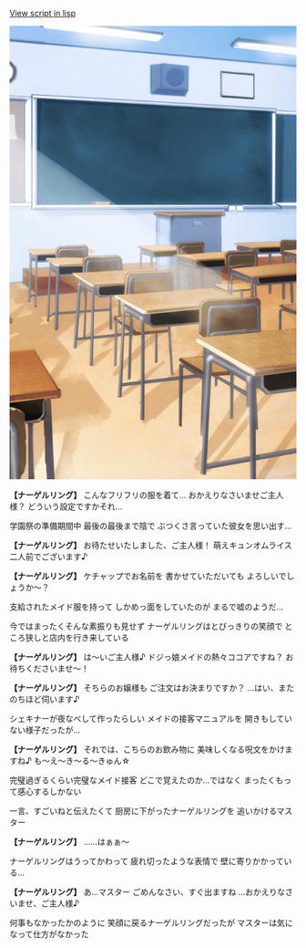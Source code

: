 [View script in lisp](../scripts/10065201.txt)

![classroom01.png](../images/backgrounds/classroom01.png)

**【ナーゲルリング】**
こんなフリフリの服を着て…
おかえりなさいませご主人様？
どういう設定ですかそれ…

学園祭の準備期間中
最後の最後まで陰で
ぶつくさ言っていた彼女を思い出す…

**【ナーゲルリング】**
お待たせいたしました、ご主人様！
萌えキュンオムライス
二人前でございます♪

**【ナーゲルリング】**
ケチャップでお名前を
書かせていただいても
よろしいでしょうか～？

支給されたメイド服を持って
しかめっ面をしていたのが
まるで嘘のようだ…

今ではまったくそんな素振りも見せず
ナーゲルリングはとびっきりの笑顔で
ところ狭しと店内を行き来している

**【ナーゲルリング】**
は～いご主人様♪
ドジっ娘メイドの熱々ココアですね？
お待ちくださいませ～！

**【ナーゲルリング】**
そちらのお嬢様も
ご注文はお決まりですか？
…はい、またのちほど伺います♪

シェキナーが夜なべして作ったらしい
メイドの接客マニュアルを
開きもしていない様子だったが…

**【ナーゲルリング】**
それでは、こちらのお飲み物に
美味しくなる呪文をかけますね♪
も～え～き～る～きゅん☆

完璧過ぎるくらい完璧なメイド接客
どこで覚えたのか…ではなく
まったくもって感心するしかない

一言、すごいねと伝えたくて
厨房に下がったナーゲルリングを
追いかけるマスター

**【ナーゲルリング】**
……はぁぁ～

ナーゲルリングはうってかわって
疲れ切ったような表情で
壁に寄りかかっている…

**【ナーゲルリング】**
あ…マスター
ごめんなさい、すぐ出ますね
…おかえりなさいませ、ご主人様♪

何事もなかったかのように
笑顔に戻るナーゲルリングだったが
マスターは気になって仕方がなかった
